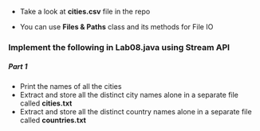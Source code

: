 * Take a look at **cities.csv** file in the repo

* You can use **Files & Paths** class and its methods for File IO


### Implement the following in Lab08.java using Stream API


##### Part 1

* Print the names of all the cities
* Extract and store all the distinct city names alone in a separate file called **cities.txt**
* Extract and store all the distinct country names alone in a separate file called **countries.txt**






